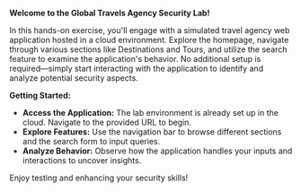 **Welcome to the Global Travels Agency Security Lab!**

In this hands-on exercise, you'll engage with a simulated travel agency web application hosted in a cloud environment. Explore the homepage, navigate through various sections like Destinations and Tours, and utilize the search feature to examine the application's behavior. No additional setup is required—simply start interacting with the application to identify and analyze potential security aspects.

**Getting Started:**
- **Access the Application:** The lab environment is already set up in the cloud. Navigate to the provided URL to begin.
- **Explore Features:** Use the navigation bar to browse different sections and the search form to input queries.
- **Analyze Behavior:** Observe how the application handles your inputs and interactions to uncover insights.

Enjoy testing and enhancing your security skills!